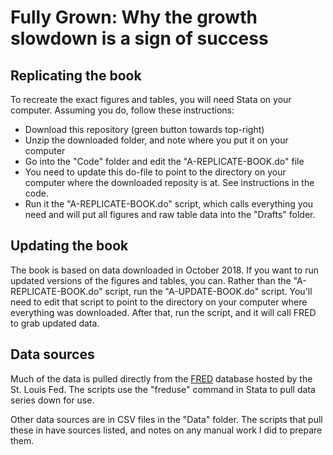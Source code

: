 # Fully Grown: Why the growth slowdown is a sign of success

## Replicating the book
To recreate the exact figures and tables, you will need Stata on your computer. Assuming you do, follow these instructions:

- Download this repository (green button towards top-right)
- Unzip the downloaded folder, and note where you put it on your computer
- Go into the "Code" folder and edit the "A-REPLICATE-BOOK.do" file
- You need to update this do-file to point to the directory on your computer where the downloaded reposity is at. See instructions in the code.
- Run it the "A-REPLICATE-BOOK.do" script, which calls everything you need and will put all figures and raw table data into the "Drafts" folder. 

## Updating the book
The book is based on data downloaded in October 2018. If you want to run updated versions of the figures and tables, you can. Rather than the "A-REPLICATE-BOOK.do" script, run the "A-UPDATE-BOOK.do" script. You'll need to edit that script to point to the directory on your computer where everything was downloaded. After that, run the script, and it will call FRED to grab updated data.

## Data sources
Much of the data is pulled directly from the [FRED](https://fred.stlouisfed.org) database hosted by the St. Louis Fed. The scripts use the "freduse" command in Stata to pull data series down for use. 

Other data sources are in CSV files in the "Data" folder. The scripts that pull these in have sources listed, and notes on any manual work I did to prepare them.  